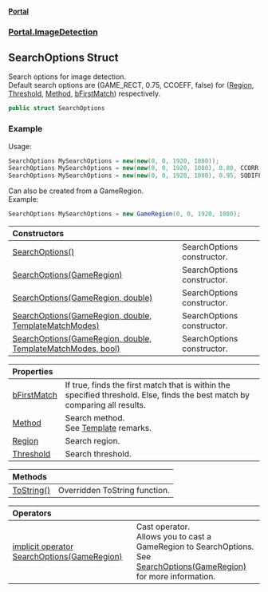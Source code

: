 #### [Portal](index.md 'index')
### [Portal.ImageDetection](Portal.ImageDetection.md 'Portal.ImageDetection')

## SearchOptions Struct

Search options for image detection.  
Default search options are (GAME_RECT, 0.75, CCOEFF, false) for ([Region](Portal.ImageDetection.SearchOptions.Region.md 'Portal.ImageDetection.SearchOptions.Region'), [Threshold](Portal.ImageDetection.SearchOptions.Threshold.md 'Portal.ImageDetection.SearchOptions.Threshold'), [Method](Portal.ImageDetection.SearchOptions.Method.md 'Portal.ImageDetection.SearchOptions.Method'), [bFirstMatch](Portal.ImageDetection.SearchOptions.bFirstMatch.md 'Portal.ImageDetection.SearchOptions.bFirstMatch')) respectively.

```csharp
public struct SearchOptions
```

### Example
Usage:  
  
```csharp  
SearchOptions MySearchOptions = new(new(0, 0, 1920, 1080));  
SearchOptions MySearchOptions = new(new(0, 0, 1920, 1080), 0.80, CCORR);  
SearchOptions MySearchOptions = new(new(0, 0, 1920, 1080), 0.95, SQDIFF, true);  
```  
Can also be created from a GameRegion.  
Example:  
  
```csharp  
SearchOptions MySearchOptions = new GameRegion(0, 0, 1920, 1080);  
```

| Constructors | |
| :--- | :--- |
| [SearchOptions()](Portal.ImageDetection.SearchOptions.SearchOptions().md 'Portal.ImageDetection.SearchOptions.SearchOptions()') | SearchOptions constructor. |
| [SearchOptions(GameRegion)](Portal.ImageDetection.SearchOptions.SearchOptions(Portal.GameRegion).md 'Portal.ImageDetection.SearchOptions.SearchOptions(Portal.GameRegion)') | SearchOptions constructor. |
| [SearchOptions(GameRegion, double)](Portal.ImageDetection.SearchOptions.SearchOptions(Portal.GameRegion,double).md 'Portal.ImageDetection.SearchOptions.SearchOptions(Portal.GameRegion, double)') | SearchOptions constructor. |
| [SearchOptions(GameRegion, double, TemplateMatchModes)](Portal.ImageDetection.SearchOptions.SearchOptions(Portal.GameRegion,double,OpenCvSharp.TemplateMatchModes).md 'Portal.ImageDetection.SearchOptions.SearchOptions(Portal.GameRegion, double, OpenCvSharp.TemplateMatchModes)') | SearchOptions constructor. |
| [SearchOptions(GameRegion, double, TemplateMatchModes, bool)](Portal.ImageDetection.SearchOptions.SearchOptions(Portal.GameRegion,double,OpenCvSharp.TemplateMatchModes,bool).md 'Portal.ImageDetection.SearchOptions.SearchOptions(Portal.GameRegion, double, OpenCvSharp.TemplateMatchModes, bool)') | SearchOptions constructor. |

| Properties | |
| :--- | :--- |
| [bFirstMatch](Portal.ImageDetection.SearchOptions.bFirstMatch.md 'Portal.ImageDetection.SearchOptions.bFirstMatch') | If true, finds the first match that is within the specified threshold. Else, finds the best match by comparing all results. |
| [Method](Portal.ImageDetection.SearchOptions.Method.md 'Portal.ImageDetection.SearchOptions.Method') | Search method. <br/> See [Template](Portal.ImageDetection.Template.md 'Portal.ImageDetection.Template') remarks. |
| [Region](Portal.ImageDetection.SearchOptions.Region.md 'Portal.ImageDetection.SearchOptions.Region') | Search region. |
| [Threshold](Portal.ImageDetection.SearchOptions.Threshold.md 'Portal.ImageDetection.SearchOptions.Threshold') | Search threshold. |

| Methods | |
| :--- | :--- |
| [ToString()](Portal.ImageDetection.SearchOptions.ToString().md 'Portal.ImageDetection.SearchOptions.ToString()') | Overridden ToString function. |

| Operators | |
| :--- | :--- |
| [implicit operator SearchOptions(GameRegion)](Portal.ImageDetection.SearchOptions.op_ImplicitPortal.ImageDetection.SearchOptions(Portal.GameRegion).md 'Portal.ImageDetection.SearchOptions.op_Implicit Portal.ImageDetection.SearchOptions(Portal.GameRegion)') | Cast operator. <br/> Allows you to cast a GameRegion to SearchOptions. <br/> See [SearchOptions(GameRegion)](Portal.ImageDetection.SearchOptions.SearchOptions(Portal.GameRegion).md 'Portal.ImageDetection.SearchOptions.SearchOptions(Portal.GameRegion)') for more information. |
